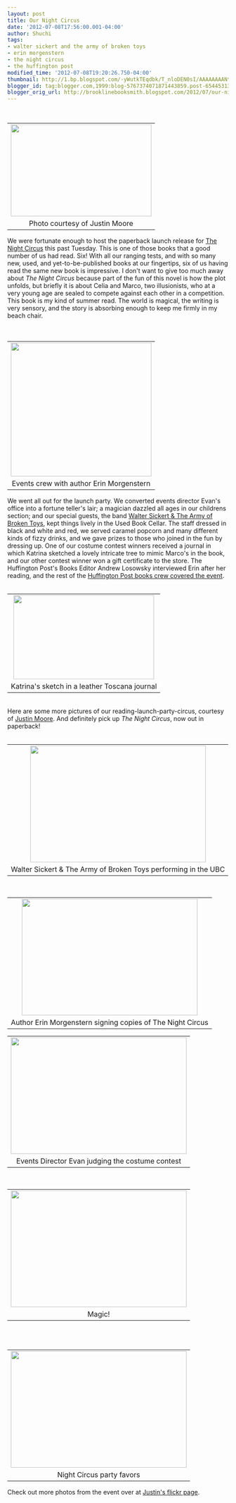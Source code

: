 ```yaml
---
layout: post
title: Our Night Circus
date: '2012-07-08T17:56:00.001-04:00'
author: Shuchi
tags:
- walter sickert and the army of broken toys
- erin morgenstern
- the night circus
- the huffington post
modified_time: '2012-07-08T19:20:26.750-04:00'
thumbnail: http://1.bp.blogspot.com/-yWutkTEqdbk/T_nloDEN0sI/AAAAAAAANtw/5HQGPcJIinc/s72-c/night+circus.jpg
blogger_id: tag:blogger.com,1999:blog-5767374071871443859.post-6544531307135126888
blogger_orig_url: http://brooklinebooksmith.blogspot.com/2012/07/our-night-circus.html
---
```


<div dir="ltr" style="text-align: left;" trbidi="on"><div class="separator" style="clear: both; text-align: center;"></div><div class="separator" style="border-bottom: medium none; border-left: medium none; border-right: medium none; border-top: medium none; clear: both; text-align: center;"></div><div style="border-bottom: medium none; border-left: medium none; border-right: medium none; border-top: medium none;">﻿﻿ <br /><table cellpadding="0" cellspacing="0" class="tr-caption-container" style="float: right; margin-left: 1em; text-align: right;"><tbody><tr><td style="text-align: center;"><a href="http://1.bp.blogspot.com/-yWutkTEqdbk/T_nloDEN0sI/AAAAAAAANtw/5HQGPcJIinc/s1600/night+circus.jpg" imageanchor="1" style="clear: right; cssfloat: right; margin-bottom: 1em; margin-left: auto; margin-right: auto;"><img border="0" height="209" sca="true" src="http://1.bp.blogspot.com/-yWutkTEqdbk/T_nloDEN0sI/AAAAAAAANtw/5HQGPcJIinc/s320/night+circus.jpg" width="320" /></a></td></tr><tr><td class="tr-caption" style="text-align: center;">Photo courtesy of Justin Moore</td></tr></tbody></table>We were fortunate enough to host the paperback launch release for <a href="http://www.brooklinebooksmith-shop.com/book/%5Bmodel%5D-176" target="_blank">The Night Circus</a> this past Tuesday. This is one of those books that a good number of us had read. Six! With all our ranging tests, and with so many new, used, and yet-to-be-published books at our fingertips, six of us having read the same new book is impressive. I don't want to give too much away about <em>The Night Circus</em> because part of the fun of this novel is how the plot unfolds, but briefly it is about Celia and Marco, two illusionists, who at a very young age are sealed to compete against each other in a competition. This book is my kind of summer read. The world is magical, the writing is very sensory, and the story is absorbing enough to keep me firmly in my beach chair.</div><div style="border-bottom: medium none; border-left: medium none; border-right: medium none; border-top: medium none;"></div><br />﻿﻿﻿﻿﻿﻿ ﻿﻿﻿﻿﻿﻿﻿﻿﻿﻿﻿﻿﻿﻿﻿﻿﻿ <br /><table cellpadding="0" cellspacing="0" class="tr-caption-container" style="float: left; margin-right: 1em; text-align: left;"><tbody><tr><td style="text-align: center;"><a href="http://4.bp.blogspot.com/-iwsvjxxFAfg/T_nnZlQ-gaI/AAAAAAAANuA/uaj8yxhevrE/s1600/events+team+final.jpg" imageanchor="1" style="clear: left; cssfloat: right; margin-bottom: 1em; margin-left: auto; margin-right: auto;"><img border="0" height="304" sca="true" src="http://4.bp.blogspot.com/-iwsvjxxFAfg/T_nnZlQ-gaI/AAAAAAAANuA/uaj8yxhevrE/s320/events+team+final.jpg" width="320" /></a></td></tr><tr><td class="tr-caption" style="text-align: center;">Events crew with author Erin Morgenstern</td></tr></tbody></table>﻿﻿﻿﻿﻿﻿﻿﻿﻿﻿﻿﻿﻿﻿﻿We went all out for the launch party. We converted events director Evan's office into a fortune teller's lair; a magician dazzled all ages in our childrens section; and our special guests, the band <a href="http://www.armyoftoys.com/" target="_blank">Walter Sickert &amp; The Army of Broken Toys</a>, kept things lively in the Used Book Cellar. The staff dressed in black and white and red, we served caramel popcorn and many different kinds of fizzy drinks, and we&nbsp;gave prizes to those who joined in the fun by dressing up. One of our costume contest winners received a journal in which Katrina sketched a lovely intricate tree to mimic Marco's in the book, and our other contest winner won a gift certificate to the store. The Huffington Post's Books Editor Andrew Losowsky interviewed Erin after her reading, and the rest of the <a href="http://www.huffingtonpost.com/2012/05/23/the-night-circus-discussion-book-club_n_1540544.html#44_huffpost-book-club-in-boston" target="_blank">Huffington Post books crew covered the event</a>. <br /><div style="border-bottom: medium none; border-left: medium none; border-right: medium none; border-top: medium none;"></div><br /><table align="center" cellpadding="0" cellspacing="0" class="tr-caption-container" style="margin-left: auto; margin-right: auto; text-align: center;"><tbody><tr><td style="text-align: center;"><a href="http://4.bp.blogspot.com/-aSPk0Xl6Rtc/T_n6_mShkTI/AAAAAAAANuY/9fm3k91uXqg/s1600/journal+tree.JPG" imageanchor="1" style="margin-left: auto; margin-right: auto;"><img border="0" height="191" sca="true" src="http://4.bp.blogspot.com/-aSPk0Xl6Rtc/T_n6_mShkTI/AAAAAAAANuY/9fm3k91uXqg/s320/journal+tree.JPG" width="320" /></a></td></tr><tr><td class="tr-caption" style="text-align: center;">Katrina's sketch in a leather Toscana journal</td></tr></tbody></table><br /><div style="border-bottom: medium none; border-left: medium none; border-right: medium none; border-top: medium none;">Here are some more&nbsp;pictures of our reading-launch-party-circus, courtesy of <a href="http://www.flickr.com/photos/bdjsb7/sets/72157630444046736/" target="_blank">Justin Moore</a>. And definitely pick up <em>The Night Circus</em>, now out in paperback!</div><div style="border-bottom: medium none; border-left: medium none; border-right: medium none; border-top: medium none;"><br /></div><div style="border-bottom: medium none; border-left: medium none; border-right: medium none; border-top: medium none;"></div><table align="center" cellpadding="0" cellspacing="0" class="tr-caption-container" style="margin-left: auto; margin-right: auto; text-align: center;"><tbody><tr><td style="text-align: center;"><a href="http://3.bp.blogspot.com/-1kRPVqJsjn8/T_n-ZI1ohkI/AAAAAAAANuo/tvClMl_DEDc/s1600/7512123236_12c31a5d96_b.jpg" imageanchor="1" style="margin-left: auto; margin-right: auto;"><img border="0" height="265" sca="true" src="http://3.bp.blogspot.com/-1kRPVqJsjn8/T_n-ZI1ohkI/AAAAAAAANuo/tvClMl_DEDc/s400/7512123236_12c31a5d96_b.jpg" width="400" /></a></td></tr><tr><td class="tr-caption" style="text-align: center;">Walter Sickert &amp; The Army of Broken Toys performing in the UBC</td></tr></tbody></table>﻿﻿ <br /><table align="center" cellpadding="0" cellspacing="0" class="tr-caption-container" style="margin-left: auto; margin-right: auto; text-align: center;"><tbody><tr><td style="text-align: center;"><a href="http://3.bp.blogspot.com/-9JFop2obR74/T_n-yoIdKNI/AAAAAAAANuw/7EC6SHpMcq0/s1600/erin+signing.jpg" imageanchor="1" style="margin-left: auto; margin-right: auto;"><img border="0" height="265" sca="true" src="http://3.bp.blogspot.com/-9JFop2obR74/T_n-yoIdKNI/AAAAAAAANuw/7EC6SHpMcq0/s400/erin+signing.jpg" width="400" /></a></td></tr><tr><td class="tr-caption" style="text-align: center;">Author Erin Morgenstern signing copies of The Night Circus</td></tr></tbody></table><table align="center" cellpadding="0" cellspacing="0" class="tr-caption-container" style="margin-left: auto; margin-right: auto; text-align: center;"><tbody><tr><td style="text-align: center;"><a href="http://3.bp.blogspot.com/-Fi2IRSyOqlk/T_oABo3qMsI/AAAAAAAANu4/A9DIJTlPnPE/s1600/evan+judging.jpg" imageanchor="1" style="margin-left: auto; margin-right: auto;"><img border="0" height="265" sca="true" src="http://3.bp.blogspot.com/-Fi2IRSyOqlk/T_oABo3qMsI/AAAAAAAANu4/A9DIJTlPnPE/s400/evan+judging.jpg" width="400" /></a></td></tr><tr><td class="tr-caption" style="text-align: center;">Events Director Evan judging the costume contest</td></tr></tbody></table>﻿﻿﻿﻿ <br /><table align="center" cellpadding="0" cellspacing="0" class="tr-caption-container" style="margin-left: auto; margin-right: auto; text-align: center;"><tbody><tr><td style="text-align: center;"><a href="http://1.bp.blogspot.com/-MqGiFOKlzqc/T_oAhLcNAxI/AAAAAAAANvI/LlOa5tpFjus/s1600/magician.jpg" imageanchor="1" style="margin-left: auto; margin-right: auto;"><img border="0" height="265" sca="true" src="http://1.bp.blogspot.com/-MqGiFOKlzqc/T_oAhLcNAxI/AAAAAAAANvI/LlOa5tpFjus/s400/magician.jpg" width="400" /></a></td></tr><tr><td class="tr-caption" style="text-align: center;">Magic!</td></tr></tbody></table><br />﻿ <br /><table align="center" cellpadding="0" cellspacing="0" class="tr-caption-container" style="margin-left: auto; margin-right: auto; text-align: center;"><tbody><tr><td style="text-align: center;"><a href="http://2.bp.blogspot.com/-c_OOXlFBGjQ/T_oBUqN1tsI/AAAAAAAANvQ/GV-CKGkkz28/s1600/popcorn.jpg" imageanchor="1" style="margin-left: auto; margin-right: auto;"><img border="0" height="265" sca="true" src="http://2.bp.blogspot.com/-c_OOXlFBGjQ/T_oBUqN1tsI/AAAAAAAANvQ/GV-CKGkkz28/s400/popcorn.jpg" width="400" /></a></td></tr><tr><td class="tr-caption" style="text-align: center;">Night Circus party favors</td></tr></tbody></table>﻿Check out more photos from the event over at <a href="http://www.flickr.com/photos/bdjsb7/sets/72157630444046736/" target="_blank">Justin's flickr page</a>.</div>